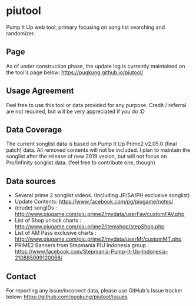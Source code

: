 # piutool
Pump It Up web tool, primary focusing on song list searching and randomizer.

## Page
As of under construction phase, the update log is currently maintained on the tool's page below:
https://pugkung.github.io/piutool/

## Usage Agreement
Feel free to use this tool or data provided for any purpose.
Credit / referral are not required, but will be very appreciated if you do :D

## Data Coverage
The current songlist data is based on Pump It Up Prime2 v2.05.0 (final patch) data. All removed contents will not be included.
I plan to maintain the songlist after the release of new 2019 vesion, but will not focus on Pro/Infinity songlist data. (feel free to contribute one, though)

## Data sources
* Several prime 2 songlist videos. (Including JP/SA/PH exclusive songlist)
* Update Contents: https://www.facebook.com/pg/piugame/notes/
* (crude) songIDs : http://www.piugame.com/piu.prime2/mydata/userFav/customFAV.php
* List of Shop unlock charts : http://www.piugame.com/piu.prime2/itemshop/stepShop.php
* List of AM Pass exclusive charts : http://www.piugame.com/piu.prime2/mydata/userMt/customMT.php
* PRIME2 Banners from Stepmania PIU Indonesia group : https://www.facebook.com/Stepmania-Pump-It-Up-Indonesia-210885099120068/

## Contact
For reporting any issue/incorrect data, please use GitHub's Issue tracker below:
https://github.com/pugkung/piutool/issues